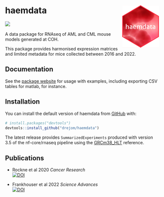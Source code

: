
<!-- README.md is generated from README.Rmd. Please edit that file -->

# haemdata <img src='man/figures/logo.png' align="right" height="139" />
<!-- [![R-CMD-check](https://github.com/drejom/haemdata/workflows/R-CMD-check/badge.svg)](https://github.com/drejom/haemdata/actions)  -->

<!-- badges: start -->
![](https://img.shields.io/badge/code-unstable-red) <br>
<!-- badges: end -->
A data package for RNAseq of AML and CML mouse models generated at COH.

This package provides harmonised expression matrices and limited metadata for mice collected between 2016 and 2022.

## Documentation

See the [package website](http://cgt.coh.org/haemdata) for usage with examples, including exporting CSV tables for matlab, for instance. 

## Installation

You can install the default version of haemdata from [GitHub](https://github.com/) with:

``` r
# install.packages("devtools")
devtools::install_github("drejom/haemdata")
```

The latest release provides `SummarizedExperiments` produced with version 3.5 of the nf-core/rnaseq pipeline using the [GRCm38_HLT](articles/genomes.html) reference. 

## Publications

* Rockne et al 2020 *Cancer Research* <br>[![DOI](https://zenodo.org/badge/DOI/10.1158/0008-5472.CAN-20-0354.svg)](https://doi.org/10.1158/0008-5472.CAN-20-0354)

* Frankhouser et al 2022 *Science Advances* <br>[![DOI](https://zenodo.org/badge/DOI/10.1126/sciadv.abj1664.svg)](https://doi.org/10.1126/sciadv.abj1664)
